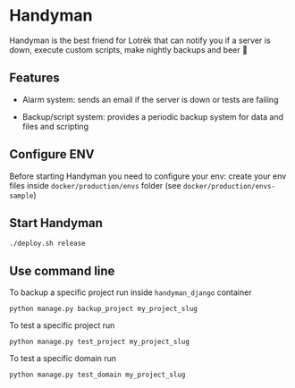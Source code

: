 # Handyman

Handyman is the best friend for Lotrèk that can notify you if a server is down, execute custom scripts, make nightly backups and beer 🍻

## Features

- Alarm system: sends an email if the server is down or tests are failing

- Backup/script system: provides a periodic backup system for data and files and scripting

## Configure ENV

Before starting Handyman you need to configure your env: create your env files inside `docker/production/envs` folder (see `docker/production/envs-sample`)

## Start Handyman

    ./deploy.sh release

## Use command line

To backup a specific project run inside `handyman_django` container

    python manage.py backup_project my_project_slug

To test a specific project run

    python manage.py test_project my_project_slug

To test a specific domain run

    python manage.py test_domain my_project_slug
